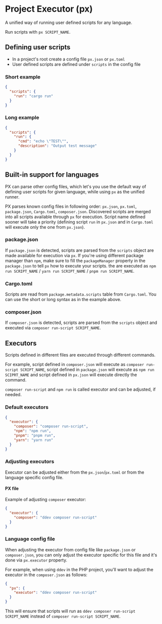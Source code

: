 # Project Executor (px)

A unified way of running user defined scripts for any language.

Run scripts with `px SCRIPT_NAME`.

## Defining user scripts

- In a project's root create a config file `px.json` or `px.toml`
- User defined scripts are defined under `scripts` in the config file

### Short example

```json
{
  "scripts": {
    "run": "cargo run"
  }
}
```

### Long example

```json
{
  "scripts": {
    "run": {
      "cmd": "echo \"TEST\"",
      "description": "Output test message"
    }
  }
}
```

## Built-in support for languages

PX can parse other config files, which let's you use the default way of defining user scripts for given language, while using `px` as the unified runner.

PX parses known config files in following order: `px.json`, `px.toml`, `package.json`, `Cargo.toml`, `composer.json`. Discovered scripts are merged into all scripts available through `px` for execution. Script name defined sooner will take a priority (defining script `run` in `px.json` and in `Cargo.toml` will execute only the one from `px.json`).

### package.json

If `package.json` is detected, scripts are parsed from the `scripts` object are made available for execution via `px`. If you're using different package manager than `npm`, make sure to fill the `packageManager` property in the `package.json` to tell `px` how to execute your scripts. the are executed as `npm run SCRIPT_NAME` / `yarn run SCRIPT_NAME` / `pnpm run SCRIPT_NAME`.

### Cargo.toml

Scripts are read from `package.metadata.scripts` table from `Cargo.toml`. You can use the short or long syntax as in the example above.

### composer.json

If `composer.json` is detected, scripts are parsed from the `scripts` object and executed via `composer run-script SCRIPT_NAME`.

## Executors

Scripts defined in different files are executed through different commands.

For example, script defined in `composer.json` will execute as `composer run-script SCRIPT_NAME`, script defined in `package.json` will execute as `npm run SCIPRT_NAME` and script defined in `px.json` will execute directly the command.

`composer run-script` and `npm run` is called executor and can be adjusted, if needed.

### Default executors

```json
{
  "executor": {
    "composer": "composer run-script",
    "npm": "npm run",
    "pnpm": "pnpm run",
    "yarn": "yarn run"
  }
}
```

### Adjusting executors

Executor can be adjusted either from the `px.json`/`px.toml` or from the language specific config file.

#### PX file

Example of adjusting `composer` executor:

```json
{
  "executor": {
    "composer": "ddev composer run-script"
  }
}
```

### Language config file

When adjusting the executor from config file like `package.json` or `composer.json`, you can only adjust the executor specific for this file and it's done via `px.executor` property.

For example, when using `ddev` in the PHP project, you'll want to adjust the executor in the `composer.json` as follows:

```json
{
  "px": {
    "executor": "ddev composer run-script"
  }
}
```

This will ensure that scripts will run as `ddev composer run-script SCRIPT_NAME` instead of `composer run-script SCRIPT_NAME`.
